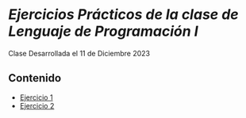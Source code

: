 # *Ejercicios Prácticos de la clase de Lenguaje de Programación I*

Clase Desarrollada el 11 de Diciembre 2023

## Contenido

- [Ejercicio 1](HolaMundo.java)   
- [Ejercicio 2](SumaProducto.java)

